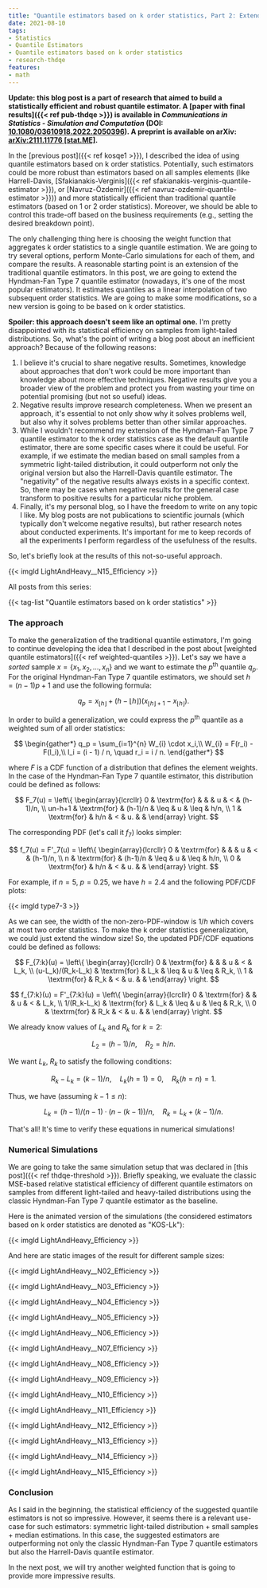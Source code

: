 ```yaml
---
title: "Quantile estimators based on k order statistics, Part 2: Extending Hyndman-Fan equations"
date: 2021-08-10
tags:
- Statistics
- Quantile Estimators
- Quantile estimators based on k order statistics
- research-thdqe
features:
- math
---
```


**Update: this blog post is a part of research that aimed to build a statistically efficient and robust quantile estimator.
  A [paper with final results]({{< ref pub-thdqe >}}) is available in *Communications in Statistics - Simulation and Computation* (DOI: [10.1080/03610918.2022.2050396](https://www.tandfonline.com/doi/abs/10.1080/03610918.2022.2050396)).
  A preprint is available on arXiv: [arXiv:2111.11776 [stat.ME]](https://arxiv.org/abs/2111.11776).**

In the [previous post]({{< ref kosqe1 >}}),
  I described the idea of using quantile estimators based on k order statistics.
Potentially, such estimators could be more robust than estimators based on all samples elements (like
  Harrell-Davis,
  [Sfakianakis-Verginis]({{< ref sfakianakis-verginis-quantile-estimator >}}), or
  [Navruz-Özdemir]({{< ref navruz-ozdemir-quantile-estimator >}}))
  and more statistically efficient than traditional quantile estimators (based on 1 or 2 order statistics).
Moreover, we should be able to control this trade-off based on the business requirements
  (e.g., setting the desired breakdown point).

The only challenging thing here is choosing the weight function
  that aggregates k order statistics to a single quantile estimation.
We are going to try several options, perform Monte-Carlo simulations for each of them, and compare the results.
A reasonable starting point is an extension of the traditional quantile estimators.
In this post, we are going to extend the Hyndman-Fan Type 7 quantile estimator
  (nowadays, it's one of the most popular estimators).
It estimates quantiles as a linear interpolation of two subsequent order statistics.
We are going to make some modifications, so a new version is going to be based on k order statistics.

**Spoiler: this approach doesn't seem like an optimal one.**
I'm pretty disappointed with its statistical efficiency on samples from light-tailed distributions.
So, what's the point of writing a blog post about an inefficient approach?
Because of the following reasons:

1. I believe it's crucial to share negative results.
   Sometimes, knowledge about approaches that don't work
     could be more important than knowledge about more effective techniques.
   Negative results give you a broader view of the problem
     and protect you from wasting your time on potential promising (but not so useful) ideas.
2. Negative results improve research completeness.
   When we present an approach, it's essential to not only show why it solves problems well,
     but also why it solves problems better than other similar approaches.
3. While I wouldn't recommend my extension of the Hyndman-Fan Type 7 quantile estimator to the k order statistics case
     as the default quantile estimator, there are some specific cases where it could be useful.
   For example, if we estimate the median based on small samples from a symmetric light-tailed distribution,
     it could outperform not only the original version but also the Harrell-Davis quantile estimator.
   The "negativity" of the negative results always exists in a specific context.
   So, there may be cases when negative results for the general case transform to positive results
     for a particular niche problem.
4. Finally, it's my personal blog, so I have the freedom to write on any topic I like.
   My blog posts are not publications to scientific journals (which typically don't welcome negative results),
     but rather research notes about conducted experiments.
   It's important for me to keep records of all the experiments I perform regardless of the usefulness of the results.

So, let's briefly look at the results of this not-so-useful approach.

{{< imgld LightAndHeavy__N15_Efficiency >}}

<!--more-->

All posts from this series:

{{< tag-list "Quantile estimators based on k order statistics" >}}

### The approach

To make the generalization of the traditional quantile estimators,
  I'm going to continue developing the idea that I described in the post about
  [weighted quantile estimators]({{< ref weighted-quantiles >}}).
Let's say we have a *sorted* sample $x = \{ x_1, x_2, \ldots, x_n \}$ and
  we want to estimate the $p^\textrm{th}$ quantile $q_p$.
For the original Hyndman-Fan Type 7 quantile estimators, we should set $h = (n-1)p+1$ and use the following formula:

$$
q_p = x_{\lfloor h \rfloor} + (h - \lfloor h \rfloor) (x_{\lfloor h \rfloor + 1} - x_{\lfloor h \rfloor}).
$$

In order to build a generalization, we could express the $p^\textrm{th}$ quantile
  as a weighted sum of all order statistics:

$$
\begin{gather*}
q_p = \sum_{i=1}^{n} W_{i} \cdot x_i,\\
W_{i} = F(r_i) - F(l_i),\\
l_i = (i - 1) / n, \quad r_i = i / n.
\end{gather*}
$$

where $F$ is a CDF function of a distribution that defines the element weights.
In the case of the Hyndman-Fan Type 7 quantile estimator, this distribution could be defined as follows:

$$
F_7(u) = \left\{
\begin{array}{lcrcllr}
0      & \textrm{for} &         &      & u  & <    & (h-1)/n, \\
un-h+1 & \textrm{for} & (h-1)/n & \leq & u  & \leq & h/n, \\
1      & \textrm{for} & h/n     & <    & u. &      &
\end{array}
\right.
$$

The corresponding PDF (let's call it $f_7$) looks simpler:

$$
f_7(u) = F'_7(u) = \left\{
\begin{array}{lcrcllr}
0      & \textrm{for} &         &      & u  & <    & (h-1)/n, \\
n      & \textrm{for} & (h-1)/n & \leq & u  & \leq & h/n, \\
0      & \textrm{for} & h/n     & <    & u. &      &
\end{array}
\right.
$$

For example, if $n=5$, $p=0.25$, we have $h=2.4$ and the following PDF/CDF plots:

{{< imgld type7-3 >}}

As we can see, the width of the non-zero-PDF-window is $1/h$ which covers at most two order statistics.
To make the k order statistics generalization, we could just extend the window size!
So, the updated PDF/CDF equations could be defined as follows:

$$
F_{7:k}(u) = \left\{
\begin{array}{lcrcllr}
0                 & \textrm{for} &         &      & u  & <    & L_k, \\
(u-L_k)/(R_k-L_k) & \textrm{for} & L_k     & \leq & u  & \leq & R_k, \\
1                 & \textrm{for} & R_k     & <    & u. &      &
\end{array}
\right.
$$

$$
f_{7:k}(u) = F'_{7:k}(u) = \left\{
\begin{array}{lcrcllr}
0           & \textrm{for} &         &      & u  & <    & L_k, \\
1/(R_k-L_k) & \textrm{for} & L_k     & \leq & u  & \leq & R_k, \\
0           & \textrm{for} & R_k     & <    & u. &      &
\end{array}
\right.
$$

We already know values of $L_k$ and $R_k$ for $k=2$:

$$
L_2 = (h-1)/n, \quad R_2 = h/n.
$$

We want $L_k$, $R_k$ to satisfy the following conditions:

$$
R_k-L_k = (k-1)/n, \quad L_k(h=1) = 0, \quad R_k(h=n) = 1.
$$

Thus, we have (assuming $k - 1 \leq n$):

$$
L_k = (h - 1) / (n - 1) \cdot (n - (k - 1)) / n, \quad R_k = L_k + (k-1)/n.
$$

That's all!
It's time to verify these equations in numerical simulations!

### Numerical Simulations

We are going to take the same simulation setup that was declared in [this post]({{< ref thdqe-threshold >}}).
Briefly speaking, we evaluate the classic MSE-based relative statistical efficiency of different quantile estimators
  on samples from different light-tailed and heavy-tailed distributions
  using the classic Hyndman-Fan Type 7 quantile estimator as the baseline.

Here is the animated version of the simulations
  (the considered estimators based on k order statistics are denoted as "KOS-Lk"):

{{< imgld LightAndHeavy_Efficiency >}}

And here are static images of the result for different sample sizes:

{{< imgld LightAndHeavy__N02_Efficiency >}}

{{< imgld LightAndHeavy__N03_Efficiency >}}

{{< imgld LightAndHeavy__N04_Efficiency >}}

{{< imgld LightAndHeavy__N05_Efficiency >}}

{{< imgld LightAndHeavy__N06_Efficiency >}}

{{< imgld LightAndHeavy__N07_Efficiency >}}

{{< imgld LightAndHeavy__N08_Efficiency >}}

{{< imgld LightAndHeavy__N09_Efficiency >}}

{{< imgld LightAndHeavy__N10_Efficiency >}}

{{< imgld LightAndHeavy__N11_Efficiency >}}

{{< imgld LightAndHeavy__N12_Efficiency >}}

{{< imgld LightAndHeavy__N13_Efficiency >}}

{{< imgld LightAndHeavy__N14_Efficiency >}}

{{< imgld LightAndHeavy__N15_Efficiency >}}

### Conclusion

As I said in the beginning, the statistical efficiency of the suggested quantile estimators is not so impressive.
However, it seems there is a relevant use-case for such estimators:
  symmetric light-tailed distribution + small samples + median estimations.
In this case, the suggested estimators are outperforming not only the classic Hyndman-Fan Type 7 quantile estimators
  but also the Harrell-Davis quantile estimator.

In the next post, we will try another weighted function that is going to provide more impressive results.